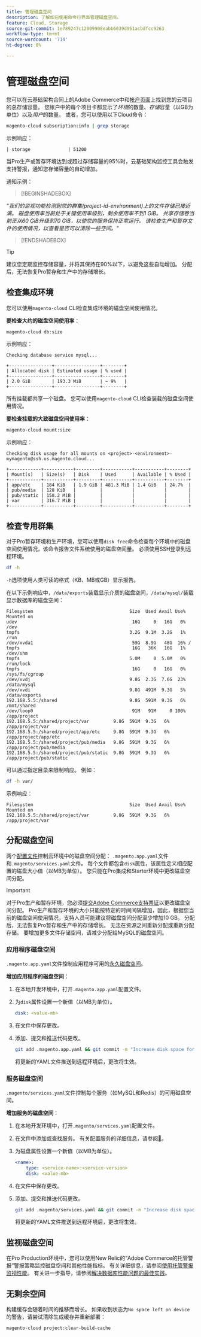 ```yaml
---
title: 管理磁盘空间
description: 了解如何使用命令行界面管理磁盘空间。
feature: Cloud, Storage
source-git-commit: 1e789247c12009908eabb6039d951acbdfcc9263
workflow-type: tm+mt
source-wordcount: '714'
ht-degree: 0%

---
```


# 管理磁盘空间

您可以在云基础架构合同上的Adobe Commerce中和[帐户页面](https://accounts.magento.cloud/user)上找到您的云项目的总存储容量。 您帐户中的每个项目卡都显示了&#x200B;_环境_&#x200B;的数量、_存储_&#x200B;容量（以GB为单位）以及&#x200B;_用户_&#x200B;的数量。 或者，您可以使用以下Cloud命令：

```bash
magento-cloud subscription:info | grep storage
```

示例响应：

```
| storage              | 51200
```

当Pro生产或暂存环境达到或超过存储容量的95%时，云基础架构监控工具会触发支持警报，通知您存储容量的自动增加。

通知示例：

>[!BEGINSHADEBOX]

_“我们的监视功能检测到您的群集(project-id-environment)上的文件存储已接近满。 磁盘使用率当前处于关键使用率级别，剩余使用率不到1 GiB。 共享存储卷当前正从60 GiB升级到70 GiB，以使您的服务保持正常运行。 请检查生产和暂存文件的使用情况，以查看是否可以清除一些空间。&quot;_

>[!ENDSHADEBOX]

>[!TIP]
>
>建议您定期监控存储容量，并将其保持在90%以下，以避免这些自动增加。 分配后，无法恢复Pro暂存和生产中的存储增长。

## 检查集成环境

您可以使用`magento-cloud` CLI检查集成环境的磁盘空间使用情况。

**要检查大约的磁盘空间使用率**：

```bash
magento-cloud db:size
```

示例响应：

```
Checking database service mysql...

+----------------+-----------------+--------+
| Allocated disk | Estimated usage | % used |
+----------------+-----------------+--------+
| 2.0 GiB        | 193.3 MiB       | ~ 9%   |
+----------------+-----------------+--------+
```

所有挂载都共享一个磁盘。 您可以使用`magento-cloud` CLI检查装载的磁盘空间使用情况。

**要检查挂载的大致磁盘空间使用率**：

```bash
magento-cloud mount:size
```

示例响应：

```
Checking disk usage for all mounts on <project>-<environment>-mymagento@ssh.us.magento.cloud...

+------------+-----------+---------+-----------+-----------+--------+
| Mount(s)   | Size(s)   | Disk    | Used      | Available | % Used |
+------------+-----------+---------+-----------+-----------+--------+
| app/etc    | 184 KiB   | 1.9 GiB | 481.3 MiB | 1.4 GiB   | 24.7%  |
| pub/media  | 128 KiB   |         |           |           |        |
| pub/static | 158.2 MiB |         |           |           |        |
| var        | 316.7 MiB |         |           |           |        |
+------------+-----------+---------+-----------+-----------+--------+
```

## 检查专用群集

对于Pro暂存环境和生产环境，您可以使用`disk free`命令检查每个环境中的磁盘空间使用情况，该命令报告文件系统使用的磁盘空间量。 必须使用SSH登录到远程环境。

```bash
df -h
```

`-h`选项使用人类可读的格式（KB、MB或GB）显示报告。

在以下示例响应中，`/data/exports`装载显示介质的磁盘空间，`/data/mysql/`装载显示数据库的磁盘空间：

```
Filesystem                                    Size  Used Avail Use% Mounted on
udev                                           16G     0   16G   0% /dev
tmpfs                                         3.2G  9.1M  3.2G   1% /run
/dev/xvda1                                     59G  8.9G   48G  16% /
tmpfs                                          16G   36K   16G   1% /dev/shm
tmpfs                                         5.0M     0  5.0M   0% /run/lock
tmpfs                                          16G     0   16G   0% /sys/fs/cgroup
/dev/xvdj                                     9.8G  2.3G  7.6G  23% /data/mysql
/dev/xvdi                                     9.8G  491M  9.3G   5% /data/exports
192.168.5.5:/shared                           9.8G  591M  9.3G   6% /mnt/shared
/dev/loop0                                     91M   91M     0 100% /app/project
192.168.5.5:/shared/project/var         9.8G  591M  9.3G   6% /app/project/var
192.168.5.5:/shared/project/app/etc     9.8G  591M  9.3G   6% /app/project/app/etc
192.168.5.5:/shared/project/pub/media   9.8G  591M  9.3G   6% /app/project/pub/media
192.168.5.5:/shared/project/pub/static  9.8G  591M  9.3G   6% /app/project/pub/static
```

可以通过指定目录来限制响应。 例如：

```bash
df -h var/
```

示例响应：

```
Filesystem                                    Size  Used Avail Use% Mounted on
192.168.5.5:/shared/project/var         9.8G  591M  9.3G   6% /app/project/var
```

## 分配磁盘空间

两个[配置文件](../environment/overview.md)控制云环境中的磁盘空间分配： `.magento.app.yaml`文件和`.magento/services.yaml`文件。 每个文件都包含`disk`属性，该属性定义相应配置的磁盘大小值（以MB为单位）。 您只能在Pro集成和Starter环境中更改磁盘空间分配。

>[!IMPORTANT]
>
>对于Pro生产和暂存环境，您必须[提交Adobe Commerce支持票证](https://experienceleague.adobe.com/docs/commerce-knowledge-base/kb/help-center-guide/magento-help-center-user-guide.html#submit-ticket)以更改磁盘空间分配。 Pro生产和暂存环境的大小只能按特定的时间间隔增加，因此，根据您当前的磁盘空间使用情况，支持人员可能建议将磁盘空间分配至少增加10 GB。 分配后，无法恢复Pro暂存和生产中的存储增长。 无法在资源之间重新分配或重新分配存储。 要增加更多文件存储空间，请减少分配给MySQL的磁盘空间。

### 应用程序磁盘空间

`.magento.app.yaml`文件控制应用程序可用的[永久磁盘空间](../application/properties.md#disk)。

**增加应用程序的磁盘空间**：

1. 在本地开发环境中，打开`.magento.app.yaml`配置文件。

1. 为`disk`属性设置一个新值（以MB为单位）。

   ```yaml
   disk: <value-mb>
   ```

1. 在文件中保存更改。

1. 添加、提交和推送代码更改。

   ```bash
   git add .magento.app.yaml && git commit -m "Increase disk space for application" && git push origin <branch-name>
   ```

   将更新的YAML文件推送到远程环境后，更改将生效。

### 服务磁盘空间

`.magento/services.yaml`文件控制每个服务（如MySQL和Redis）的可用磁盘空间。

**增加服务的磁盘空间**：

1. 在本地开发环境中，打开`.magento/services.yaml`配置文件。

1. 在文件中添加或查找服务。 有关配置服务的详细信息，请参阅[&#128279;](../services/services-yaml.md)。

1. 为磁盘属性设置一个新值（以MB为单位）。

   ```yaml
   <name>:
       type: <service-name>:<service-version>
       disk: <value-mb>
   ```

1. 在文件中保存更改。

1. 添加、提交和推送代码更改。

   ```bash
   git add .magento/services.yaml && git commit -m "Increase disk space for service" && git push origin <branch-name>
   ```

   将更新的YAML文件推送到远程环境后，更改将生效。

## 监视磁盘空间

在Pro Production环境中，您可以使用New Relic的“Adobe Commerce的托管警报”警报策略监控磁盘空间和其他性能指标。 有关详细信息，请参阅[使用托管警报监视性能](../monitor/investigate-performance.md#monitor-performance-with-managed-alerts)。 有关进一步指导，请参阅[解决数据库性能问题的最佳实践](https://experienceleague.adobe.com/docs/commerce-operations/implementation-playbook/best-practices/maintenance/resolve-database-performance-issues.html)。

## 无剩余空间

构建缓存会随着时间的推移而增长。 如果收到状态为`No space left on device`的警告，请尝试清除生成缓存并重新部署：

```bash
magento-cloud project:clear-build-cache
```
